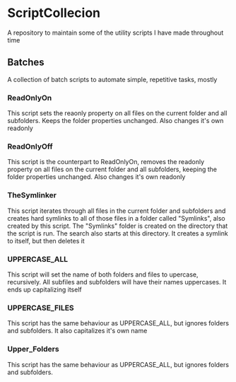 # ScriptCollecion
A repository to maintain some of the utility scripts I have made throughout time

## Batches
A collection of batch scripts to automate simple, repetitive tasks, mostly

### ReadOnlyOn
This script sets the reaonly property on all files on the current folder and all subfolders. Keeps the folder properties unchanged. Also changes it's own readonly

### ReadOnlyOff
This script is the counterpart to ReadOnlyOn, removes the readonly property on all files on the current folder and all subfolders, keeping the folder properties unchanged. Also changes it's own readonly

### TheSymlinker
This script iterates through all files in the current folder and subfolders and creates hard symlinks to all of those files in a folder called "Symlinks", also created by this script. The "Symlinks" folder is created on the directory that the script is run. The search also starts at this directory. It creates a symlink to itself, but then deletes it

### UPPERCASE_ALL
This script will set the name of both folders and files to upercase, recursively. All subfiles and subfolders will have their names uppercases. It ends up capitalizing itself

### UPPERCASE_FILES
This script has the same behaviour as UPPERCASE_ALL, but ignores folders and subfolders. It also capitalizes it's own name

### Upper_Folders
This script has the same behaviour as UPPERCASE_ALL, but ignores folders and subfolders.
